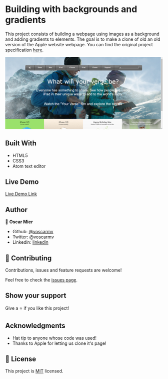 # Building with backgrounds and gradients

This project consists of building a webpage using images as a background and adding gradients to elements. The goal is to make a clone of old an old version of the Apple website webpage.  You can find the original project specification [here](https://www.theodinproject.com/courses/html5-and-css3/lessons/building-with-backgrounds-and-gradients).

![screenshot](./app_screenshot2.png)

## Built With

- HTML5
- CSS3
- Atom text editor

## Live Demo

[Live Demo Link](https://rawcdn.githack.com/voscarmv/building_with_backgrounds_and_gradients/2e5e73ccdff6f083c89e370dd58ec5c8d25716b5/index.html)

## Author

👤 **Oscar Mier**

- Github: [@voscarmv](https://github.com/voscarmv)
- Twitter: [@voscarmv](https://twitter.com/voscarmv)
- Linkedin: [linkedin](https://www.linkedin.com/in/oscar-mier-072984196/)

## 🤝 Contributing

Contributions, issues and feature requests are welcome!

Feel free to check the [issues page](./issues/).

## Show your support

Give a ⭐️ if you like this project!

## Acknowledgments

- Hat tip to anyone whose code was used!
- Thanks to Apple for letting us clone it's page!

## 📝 License

This project is [MIT](https://opensource.org/licenses/MIT) licensed.
